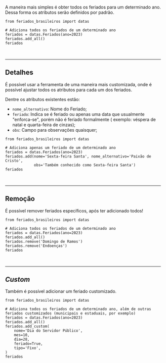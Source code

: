 A maneira mais simples é obter todos os feriados para um determinado ano. Dessa forma os atributos serão definidos por
padrão.

```{.python linenums="1" title="arquivo.py"}
from feriados_brasileiros import datas

# Adiciona todos os feriados de um determinado ano
feriados = datas.Feriados(ano=2023)
feriados.add_all()
feriados
```



<br>

---


## Detalhes

É possível usar a ferramenta de uma maneira mais customizada, onde é possível ajustar todos os atributos para cada um
dos feriados.

Dentre os atributos existentes estão:

- `nome_alternativo`: Nome do Feriado;
- `feriado`: Indica se é feriado ou apenas uma data que usualmente "enforca-se", porém não é feriado formalmente (
  exemplo: véspera de natal e quarta-feira de cinzas);
- `obs`: Campo para observações quaisquer;

```{.python linenums="1" title="arquivo.py"}
from feriados_brasileiros import datas

# Adiciona apenas um feriado de um determinado ano
feriados = datas.Feriados(ano=2023)
feriados.add(nome='Sexta-feira Santa', nome_alternativo='Paixão de Cristo',
             obs='Também conhecido como Sexta-feira Santa')
feriados
```

<br>

---

## Remoção

É possível remover feriados específicos, após ter adicionado todos!

```{.python linenums="1" title="arquivo.py"}
from feriados_brasileiros import datas

# Adiciona todos os feriados de um determinado ano
feriados = datas.Feriados(ano=2023)
feriados.add_all()
feriados.remove('Domingo de Ramos')
feriados.remove('Endoenças')
feriados
```

<br>

---

## _Custom_

Também é possível adicionar um feriado customizado.

```{.python linenums="1" title="arquivo.py"}
from feriados_brasileiros import datas

# Adiciona todos os feriados de um determinado ano, além de outras feriados customizados (municipais e estaduais, por exemplo)
feriados = datas.Feriados(ano=2023)
feriados.add_all()
feriados.add_custom(
    nome='Dia do Servidor Público',
    mes=10,
    dia=28,
    feriado=True,
    tipo='Fixo',
)
feriados
```

